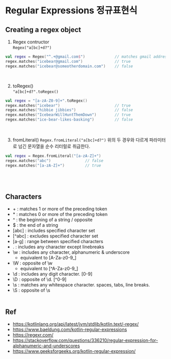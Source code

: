 # Regular Expressions 정규표현식 

## Creating a regex object
1. Regex contructor   
`Regex("a[bc]+d?")`

```Kotlin
val regex = Regex("^.+@gmail.com$")             // matches gmail address 
regex.matches("icebear@gmail.com")              // true
regex.matches("icebear@someotherdomain.com")    // false
```    
<br/>

2. toRegex()  
`"a[bc]+d?".toRegex()`

```Kotlin
val regex = "[a-zA-Z0-9]+".toRegex()
regex.matches("icebear")                        // true
regex.matches("hibbie jibbies")                 // false
regex.matches("IcebearWillHuntThemDown")        // true
regex.matches("ice-bear-likes-basking")         // false
```
<br/>

3. fromLiteral()
`Regex.fromLiteral("a[bc]+d?")` 위의 두 경우와 다르게 파라미터로 넘긴 문자열을 순수 리터럴로 취급한다.  

```Kotlin
val regex = Regex.fromLiteral("[a-zA-Z]+")
regex.matches("abc")               // false
regex.matches("[a-zA-Z]+")         // true
```
</br></br>

## Characters
- \+ : matches 1 or more of the preceding token
- \* : matches 0 or more of the preceding token
- ^ : the beginning of a string / opposite
- $ : the end of a string
- [abc] : includes specified character set
- [^abc] : excludes specified character set
- [a-g] : range between specified characters
- . : includes any character except linebreaks
- \w : includes any character, alphanumeric & underscore
    + equivalent to [A-Za-z0-9_]
- \W : opposite of \w
    + equivalent to [^A-Za-z0-9_]
- \d : includes any digit character. [0-9]
- \D : opposite of \d. [^0-9]
- \s : matches any whitespace character. spaces, tabs, line breaks.
- \S : opposite of \s
</br></br>

## Ref
- https://kotlinlang.org/api/latest/jvm/stdlib/kotlin.text/-regex/
- https://www.baeldung.com/kotlin-regular-expressions
- https://regexr.com/
- https://stackoverflow.com/questions/336210/regular-expression-for-alphanumeric-and-underscores
- https://www.geeksforgeeks.org/kotlin-regular-expression/
